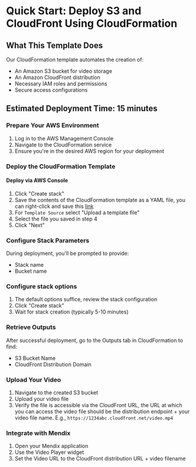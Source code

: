 # Quick Start: Deploy S3 and CloudFront Using CloudFormation

## What This Template Does

Our CloudFormation template automates the creation of:
- An Amazon S3 bucket for video storage
- An Amazon CloudFront distribution
- Necessary IAM roles and permissions
- Secure access configurations

## Estimated Deployment Time: 15 minutes

### Prepare Your AWS Environment

1. Log in to the AWS Management Console
2. Navigate to the CloudFormation service
3. Ensure you're in the desired AWS region for your deployment

### Deploy the CloudFormation Template

#### Deploy via AWS Console

1. Click "Create stack"
2. Save the contents of the CloudFormation template as a YAML file, you can right-click and save this [link](https://raw.githubusercontent.com/magnetrong/mendix-s3-cloudfront/refs/heads/main/cloudformation/cloudformation.yaml)
3. For `Template Source` select "Upload a template file" 
4. Select the file you saved in step 4
5. Click "Next"

### Configure Stack Parameters

During deployment, you'll be prompted to provide:
- Stack name
- Bucket name

### Configure stack options

1. The default options suffice, review the stack configuration
2. Click "Create stack"
3. Wait for stack creation (typically 5-10 minutes)

### Retrieve Outputs

After successful deployment, go to the Outputs tab in CloudFormation to find:
- S3 Bucket Name
- CloudFront Distribution Domain

### Upload Your Video

1. Navigate to the created S3 bucket
2. Upload your video file
3. Verify the file is accessible via the CloudFront URL, the URL at which you can access the video file should be the distribution endpoint + your video file name. E.g., `https://1234abc.cloudfront.net/video.mp4`

### Integrate with Mendix

1. Open your Mendix application
2. Use the Video Player widget
3. Set the Video URL to the CloudFront distribution URL + video filename
